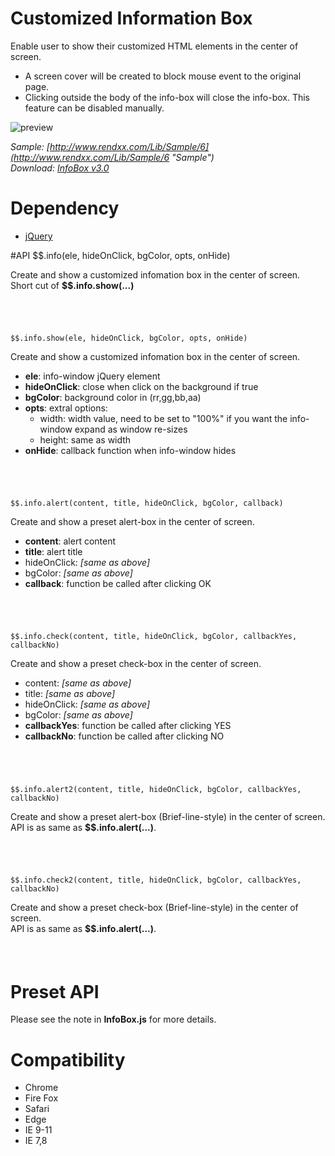 # Customized Information Box
Enable user to show their customized HTML elements in the center of screen.  

- A screen cover will be created to block mouse event to the original page.
- Clicking outside the body of the info-box will close the info-box. This feature can be disabled manually.

![preview](https://raw.githubusercontent.com/Rendxx/InfoBox/master/preview.png "Preview")

*Sample: [http://www.rendxx.com/Lib/Sample/6](http://www.rendxx.com/Lib/Sample/6 "Sample")*  
*Download: [InfoBox v3.0](https://github.com/Rendxx/InfoBox/releases/tag/3.0 "Download")*

# Dependency
- [jQuery][]

#API
    $$.info(ele, hideOnClick, bgColor, opts, onHide)      

Create and show a customized infomation box in the center of screen.  
 Short cut of **$$.info.show(...)**  

######  &nbsp;

    $$.info.show(ele, hideOnClick, bgColor, opts, onHide)
Create and show a customized infomation box in the center of screen. 

- **ele**: info-window jQuery element  
- **hideOnClick**: close when click on the background if true  
- **bgColor**: background color in (rr,gg,bb,aa)  
- **opts**:  extral options:  
    + width: width value, need to be set to "100%" if you want the info-window expand as window re-sizes  
    + height: same as width
- **onHide**: callback function when info-window hides
      
######  &nbsp;
     
    $$.info.alert(content, title, hideOnClick, bgColor, callback)
Create and show a preset alert-box in the center of screen.

- **content**: alert content
- **title**: alert title
- hideOnClick: *[same as above]*  
- bgColor: *[same as above]*  
- **callback**: function be called after clicking OK

######  &nbsp;

    $$.info.check(content, title, hideOnClick, bgColor, callbackYes, callbackNo) 
Create and show a preset check-box in the center of screen.

- content: *[same as above]*  
- title: *[same as above]*  
- hideOnClick: *[same as above]*  
- bgColor: *[same as above]*  
- **callbackYes**: function be called after clicking YES
- **callbackNo**: function be called after clicking NO
     
######  &nbsp;

    $$.info.alert2(content, title, hideOnClick, bgColor, callbackYes, callbackNo) 
Create and show a preset alert-box (Brief-line-style) in the center of screen.  
API is as same as **$$.info.alert(...)**.
     
######  &nbsp;

    $$.info.check2(content, title, hideOnClick, bgColor, callbackYes, callbackNo) 
Create and show a preset check-box (Brief-line-style) in the center of screen.  
API is as same as **$$.info.alert(...)**.
     
######  &nbsp;

# Preset API
Please see the note in **InfoBox.js** for more details.

# Compatibility
- Chrome
- Fire Fox
- Safari
- Edge
- IE 9-11
- IE 7,8

[jQuery]: https://jquery.com/ "jQuery Home Page"